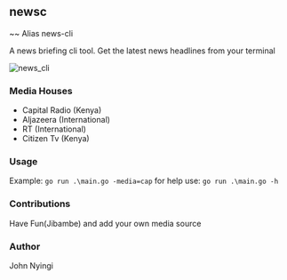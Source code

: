 ## newsc
~~ Alias news-cli

A news briefing cli tool. Get the latest news headlines from your terminal

![news_cli](https://drive.google.com/uc?export=view&id=1AVfB_CFYoDwV6FMKI-bv-9rdCVCi3xjQ)

### Media Houses
- Capital Radio (Kenya)
- Aljazeera (International)
- RT (International)
- Citizen Tv (Kenya)
### Usage
Example: `go run .\main.go -media=cap` for help use: `go run .\main.go -h`

### Contributions
Have Fun(Jibambe) and add your own media source

### Author
John Nyingi